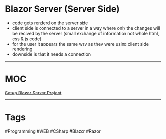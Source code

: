 # Blazor Server (Server Side)

- code gets renderd on the server side
- client side is connected to a server in a way where only the changes will be recived by the server (small exchange of information not whole html, css & js code)
- for the user it appears the same way as they were using client side rendering
- downside is that it needs a connection

***

# MOC

[Setup Blazor Server Project](https://github.com/lucasmenke/notes/blob/main/Content/Blazor-Server-Project-Setup.md)

***

# Tags

#Programming #WEB #CSharp #Blazor #Razor 


